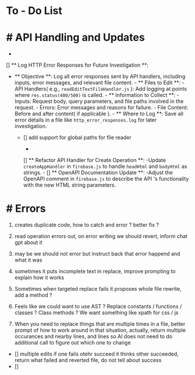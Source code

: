 # To - Do List

# # API Handling and Updates

  -
  [] ** Log HTTP Error Responses
for Future Investigation **:
  - ** Objective **: Log all error responses sent by API handlers, including inputs, error messages, and relevant file content. -
  ** Files to Edit **:
  -API Handlers( e.g., `readEditTextFileHandler.js` ): Add logging at points where `res.status(400/500)`
is called. -
  ** Information to Collect **:
  -Inputs: Request body, query parameters, and file paths involved in the request. -
  Errors: Error messages and reasons
for failure. -
  File Content: Before and after content(
    if applicable ). -
  ** Where to Log **: Save all error details in a file like `http_error_responses.log`
for later investigation.

    - [] add support for global paths for file reader

      -
      [] ** Refactor API Handler
    for Create Operation **:
      -Update `createAppHandler` in `firebase.js`
    to handle `headHtml`
    and `bodyHtml`
    as strings. - [] ** OpenAPI Documentation Update **:
      -Adjust the OpenAPI comment in `firebase.js`
    to describe the API 's functionality with the new HTML string parameters.


# # Errors
1. creates duplicate code, how to
catch and error ? better fix ?
  3. read operation errors out, on error writing we should revert, inform chat gpt about it
4. may be we should not error but instruct back that error happend and what it was
5. sometimes it puts incomplete text in replace, improve prompting to explain how it works
6. Sometimes when targeted replace fails it proposes whole file rewrite, add a method ?

  8. Feels like we could want to use AST ? Replace constants / functions / classes ? Class methods ? We want something like xpath
for css / js
9. When you need to replace things that are multiple times in a file, better prompt of how to work around in that situation, actually,
  return multiple occurances and nearby lines, and lines so AI does not need to do additional call to figure out which one to change

- [] multiple edits if one fails otehr succeed it thinks other succeeded, return what failed and reverted file, do not tell about success
- [] 